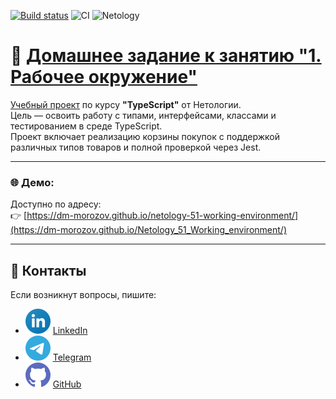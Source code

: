 [![Build status](https://ci.appveyor.com/api/projects/status/ue7ul43e0515ros2?svg=true)](https://ci.appveyor.com/project/dm-morozov/netology-51-working-environment)
![CI](https://github.com/dm-morozov/Netology_51_Working_environment/actions/workflows/web.yaml/badge.svg)
![Netology](https://img.shields.io/badge/TypeScript-JavaScript-blue)

# 🧾 [Домашнее задание к занятию "1. Рабочее окружение"](./README_for_Netology.md)

[Учебный проект](./README_for_Netology.md) по курсу **"TypeScript"** от Нетологии.  
Цель — освоить работу с типами, интерфейсами, классами и тестированием в среде TypeScript.  
Проект включает реализацию корзины покупок с поддержкой различных типов товаров и полной проверкой через Jest.

---

### 🌐 Демо:

Доступно по адресу:  
👉 [https://dm-morozov.github.io/netology-51-working-environment/](https://dm-morozov.github.io/Netology_51_Working_environment/)

---

## 📧 Контакты

Если возникнут вопросы, пишите:

* ![LinkedIn](./svg/linkedin-icon.svg) [LinkedIn](https://www.linkedin.com/in/dm-morozov/)
* ![Telegram](./svg/telegram.svg) [Telegram](https://t.me/dem2014)
* ![GitHub](./svg/github-icon.svg) [GitHub](https://github.com/dm-morozov/)
